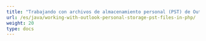 ```yaml
---
title: "Trabajando con archivos de almacenamiento personal (PST) de Outlook en PHP"
url: /es/java/working-with-outlook-personal-storage-pst-files-in-php/
weight: 20
type: docs
---
```

